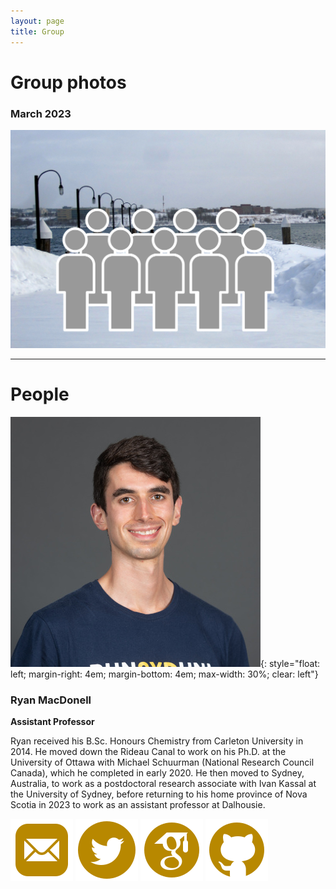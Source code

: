 ```yaml
---
layout: page
title: Group
---
```



# Group photos
### March 2023

![The group is just me](/images/groupphoto_placeholder.png)

---

# People

![Photo of Ryan MacDonell](/images/macdonell_profile.jpg){: style="float: left; margin-right: 4em; margin-bottom: 4em; max-width: 30%; clear: left"}

### Ryan MacDonell
**Assistant Professor**

Ryan received his B.Sc. Honours Chemistry from Carleton University in 2014.
He moved down the Rideau Canal to work on his Ph.D. at the
University of Ottawa with Michael Schuurman (National Research
Council Canada), which he completed in early 2020. He then moved to Sydney,
Australia, to work as a postdoctoral research associate with Ivan Kassal at
the University of Sydney, before returning to his home province of Nova
Scotia in 2023 to work as an assistant professor at Dalhousie.

<p float="left">
  <a href="mailto:rymac@dal.ca"><img src="/images/icons8-mail.svg" /></a>
  <a href="https://twitter.com/ryjmac"><img src="/images/icons8-twitter.svg" /></a>
  <a href="https://scholar.google.ca/citations?user=Q3W4msQAAAAJ"><img src="/images/icons8-google-scholar.svg" /></a>
  <a href="https://github.com/ryjmacdonell"><img src="/images/icons8-github.svg" /></a>
</p>
